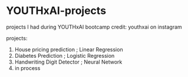 # YOUTHxAI-projects
projects I had during YOUTHxAI bootcamp
credit: youthxai on instagram

projects:
1. House pricing prediction ; Linear Regression
2. Diabetes Prediction ; Logistic Regression
3. Handwriting Digit Detector ; Neural Network
4. in process

